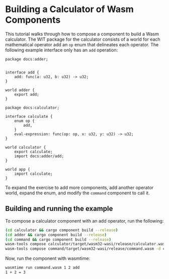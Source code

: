 # Building a Calculator of Wasm Components

This tutorial walks through how to compose a component to build a Wasm calculator.
The WIT package for the calculator consists of a world for each mathematical operator
add an `op` enum that delineates each operator. The following example interface only
has an `add` operation:

```wit adder
package docs:adder;


interface add {
    add: func(a: u32, b: u32) -> u32;
}

world adder {
    export add;
}
```


```wit
package docs:calculator;

interface calculate {
    enum op {
        add,
    }
    eval-expression: func(op: op, x: u32, y: u32) -> u32;
}

world calculator {
    export calculate;
    import docs:adder/add;
}

world app {
    import calculate;
}
```


To expand the exercise to add more components, add another operator world, expand the enum, and modify the `command` component to call it.

## Building and running the example

To compose a calculator component with an add operator, run the following:

```sh
(cd calculator && cargo component build --release)
(cd adder && cargo component build --release)
(cd command && cargo component build --release)
wasm-tools compose calculator/target/wasm32-wasi/release/calculator.wasm -d adder/target/wasm32-wasi/release/adder.wasm -o composed.wasm
wasm-tools compose command/target/wasm32-wasi/release/command.wasm -d composed.wasm -o command.wasm
```

Now, run the component with wasmtime:

```sh
wasmtime run command.wasm 1 2 add
1 + 2 = 3
```
